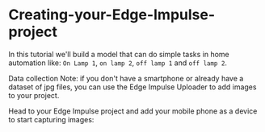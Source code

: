 # Creating-your-Edge-Impulse-project

In this tutorial we'll build a model that can do simple tasks in home automation like: `On Lamp 1`, `on lamp 2`, `off lamp 1` and `off lamp 2`.

Data collection
Note: if you don't have a smartphone or already have a dataset of jpg files, you can use the Edge Impulse Uploader to add images to your project.

Head to your Edge Impulse project and add your mobile phone as a device to start capturing images:

